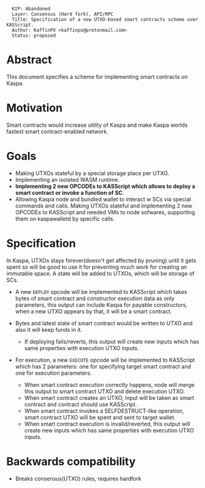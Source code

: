 ```
  KIP: Abandoned
  Layer: Consensus (Hard fork), API/RPC
  Title: Specification of a new UTXO-based smart contracts scheme over KASScript.
  Author: KaffinPX <kaffinpx@protonmail.com>
  Status: proposed
```

# Abstract

This document specifies a scheme for implementing smart contracts on Kaspa.

# Motivation

Smart contracts would increase utility of Kaspa and make Kaspa worlds fastest smart contract-enabled network.

# Goals

* Making UTXOs stateful by a special storage place per UTXO.
* Implementing an isolated WASM runtime.
* **Implementing 2 new OPCODEs to KASScript which allows to deploy a smart contract or invoke a function of SC**.
* Allowing Kaspa node and bundled wallet to interact w SCs via special commands and calls.
Making UTXOs stateful and implementing 2 new OPCODEs to KASScript and needed VMs to node sofwares, supporting them on kaspawalletd by specific calls.

# Specification

In Kaspa, UTXOs stays forever(doesn't get affected by pruning) until it gets spent so will be good to use it for preventing much work for creating an immutable space.
A state will be added to UTXOs, which will be storage of SCs.

* A new ``DEPLOY`` opcode will be implemented to KASScript which takes bytes of smart contract and constructor execution data as only parameters, this output can include Kaspa for payable constructors, when a new UTXO appears by that, it will be a smart contract.
* Bytes and latest state of smart contract would be written to UTXO and also it will keep funds in it.
  - If deploying fails/reverts, this output will create new inputs which has same properties with execution UTXO inputs.

* For execution, a new `EXECUTE` opcode will be implemented to KASScript which has 2 parameters: one for specifying target smart contract and one for execution parameters.
  - When smart contract execution correctly happens, node will merge this output to smart contract UTXO and delete execution UTXO.
  - When smart contract creates an UTXO, input will be taken as smart contract and contract should use KASScript.
  - When smart contract invokes a SELFDESTRUCT-like operation, smart contract UTXO will be spent and sent to target wallet.
  - When smart contract execution is invalid/reverted, this output will create new inputs which has same properties with execution UTXO inputs.

# Backwards compatibility
* Breaks consensus(UTXO) rules, requires hardfork
